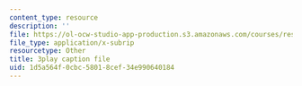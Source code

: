 ```yaml
---
content_type: resource
description: ''
file: https://ol-ocw-studio-app-production.s3.amazonaws.com/courses/res-3-003-learn-to-build-your-own-videogame-with-the-unity-game-engine-and-microsoft-kinect-january-iap-2017/1d5a564f0cbc58018cef34e990640184_rNfMwqjohC8.vtt
file_type: application/x-subrip
resourcetype: Other
title: 3play caption file
uid: 1d5a564f-0cbc-5801-8cef-34e990640184
---
```

